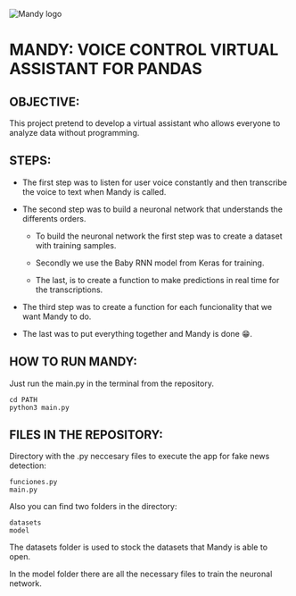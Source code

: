 ![Mandy logo](https://i.imgur.com/eu5x9zf.jpg)


# MANDY: VOICE CONTROL VIRTUAL ASSISTANT FOR PANDAS


## OBJECTIVE:

This project pretend to develop a virtual assistant who allows everyone to analyze data without programming.



## STEPS:

- The first step was to listen for user voice constantly and then transcribe the voice to text when Mandy is called.

- The second step was to build a neuronal network that understands the differents orders.
    
    - To build the neuronal network the first step was to create a dataset with training samples.
    
    - Secondly we use the Baby RNN model from Keras for training.
    
    - The last, is to create a function to make predictions in real time for the transcriptions.
 
- The third step was to create a function for each funcionality that we want Mandy to do.

- The last was to put everything together and Mandy is done 😁.



## HOW TO RUN MANDY:

Just run the main.py in the terminal from the repository.

    cd PATH
    python3 main.py
    


## FILES IN THE REPOSITORY:

Directory with the .py neccesary files to execute the app for fake news detection:

    funciones.py
    main.py

Also you can find two folders in the directory:

    datasets
    model
    
The datasets folder is used to stock the datasets that Mandy is able to open.

In the model folder there are all the necessary files to train the neuronal network.
